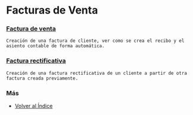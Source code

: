 # Facturas de Venta
### [Factura de venta](./creacion_facturascli.md) 
    Creación de una factura de cliente, ver como se crea el recibo y el asiento contable de forma automática.

### [Factura rectificativa](./rectificativa_facturascli.md)
    Creación de una factura rectificativa de un cliente a partir de otra factura creada previamente.


### Más

  * [Volver al Índice](//README.md)


